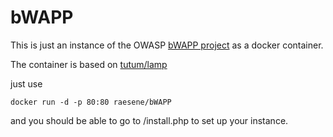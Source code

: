 # bWAPP

This is just an instance of the OWASP [bWAPP project](http://www.itsecgames.com/) as a docker container.

The container is based on [tutum/lamp](https://hub.docker.com/r/tutum/lamp/)

just use 

```
docker run -d -p 80:80 raesene/bWAPP 
```

and you should be able to go to <ip>/install.php to set up your instance.
